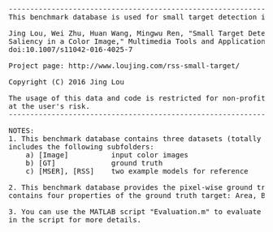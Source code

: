 <pre>
------------------------------------------------------------------------------------------------------
This benchmark database is used for small target detection in the following paper: 

Jing Lou, Wei Zhu, Huan Wang, Mingwu Ren, "Small Target Detection Combining Regional Stability and 
Saliency in a Color Image," Multimedia Tools and Applications, pp. 1-18, 2016. 
doi:10.1007/s11042-016-4025-7

Project page: http://www.loujing.com/rss-small-target/

Copyright (C) 2016 Jing Lou

The usage of this data and code is restricted for non-profit research usage only and using of the code is 
at the user's risk.
------------------------------------------------------------------------------------------------------

NOTES:
1. This benchmark database contains three datasets (totally 1,093 color images). Each dataset folder 
includes the following subfolders:
	a) [Image]			input color images
	b) [GT]				ground truth
	c) [MSER], [RSS]	two example models for reference

2. This benchmark database provides the pixel-wise ground truth for each input image. In [GT], each MAT file 
contains four properties of the ground truth target: Area, Boundary, Bounding Box, and Pixel List.

3. You can use the MATLAB script "Evaluation.m" to evaluate your detection results.  Please read the help text
in the script for more details.

</pre>